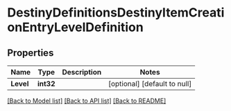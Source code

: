 # DestinyDefinitionsDestinyItemCreationEntryLevelDefinition

## Properties
Name | Type | Description | Notes
------------ | ------------- | ------------- | -------------
**Level** | **int32** |  | [optional] [default to null]

[[Back to Model list]](../README.md#documentation-for-models) [[Back to API list]](../README.md#documentation-for-api-endpoints) [[Back to README]](../README.md)


